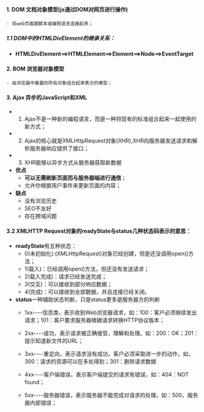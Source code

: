 #### 1. DOM 文档对象模型(js通过DOM对网页进行操作)
    - 将web页面跟脚本或编程语言连接起来；

##### 1.1 DOM中的HTMLDivElement的继承关系：
- **HTMLDivElement==>HTMLElement==>Element==>Node==>EventTarget**

#### 2. BOM 浏览器对象模型
    - 由浏览器中暴露的所有对象组合起来表示的模型；

#### 3. Ajax 异步的JavaScript和XML

- 1. Ajax不是一种新的编程语言，而是一种将现有的标准组合起来一起使用的新方式；
- 2. Ajax的核心就是XMLHttpRequest对象(XHR),XHR向服务器发送请求和解析服务器响应提供了接口；
- 3. XHR能够以异步方式从服务器获取新数据
- **优点**
    - **可以无需刷新页面而与服务器端进行通信**；
    - 允许你根据用户事件来更新页面的内容；
- **缺点**
    - 没有浏览历史
    - SEO不友好
    - 存在跨域问题

#### 3.2 XMLHTTP Request对象的readyState与status几种状态码表示的意思：
- **readyState**有五种状态：
    - 0(未初始化):(XMLHttpRequest)对象已经创建，但是还没调用open()方法；
    - 1(载入)：已经调用open()方法，但还没有发送请求；
    - 2(载入完成)：请求已经发送完成；
    - 3(交互)：可以接收到部分响应数据；
    - 4(完成)：可以接收到全部数据，并且连接已经关闭。
- **status**一种辅助状态判断，只是status更多是服务器方的判断
    - 1xx----信息类，表示收到Web浏览器请求，如：100：客户必须继续发出请求；101：客户要求服务器根据请求转换HTTP协议版本；

    - 2xx----成功，表示请求被正确接受，理解和处理。如：200：OK；201：提示知道新文件的URL；

    - 3xx----重定向，表示请求没有成功，客户必须采取进一步的动作，如，300：请求的资源可以在多处得到；301：删除请求数据

    - 4xx----客户端错误，表示客户端提交的请求有错误，如：404：NOT found；

    - 5xx----服务器错误，表示服务器不能完成对请求的处理，如：500，服务器内部错误；